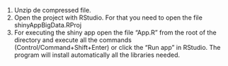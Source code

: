 1) Unzip de compressed file. 
2) Open the project with RStudio. For that you need to open the file shinyAppBigData.RProj 
3) For executing the shiny app open the file “App.R” from the root of the directory and execute all the commands (Control/Command+Shift+Enter) or click the “Run app” in RStudio. The program will install automatically all the libraries needed.  
